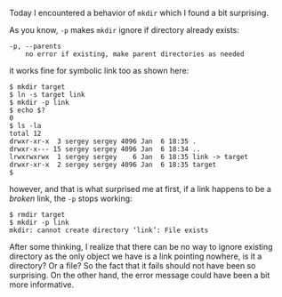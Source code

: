 Today I encountered a behavior of `mkdir` which I found a bit surprising.

As you know, `-p` makes `mkdir` ignore if directory already exists:

```
-p, --parents
    no error if existing, make parent directories as needed
```

it works fine for symbolic link too as shown here:


```shell
$ mkdir target
$ ln -s target link
$ mkdir -p link
$ echo $?
0
$ ls -la
total 12
drwxr-xr-x  3 sergey sergey 4096 Jan  6 18:35 .
drwxr-x--- 15 sergey sergey 4096 Jan  6 18:34 ..
lrwxrwxrwx  1 sergey sergey    6 Jan  6 18:35 link -> target
drwxr-xr-x  2 sergey sergey 4096 Jan  6 18:35 target
$
```

however, and that is what surprised me at first, if a link happens to be a _broken_ link, the `-p` stops working:

```shell
$ rmdir target
$ mkdir -p link
mkdir: cannot create directory ‘link’: File exists
```

After some thinking, I realize that there can be no way to ignore existing directory as the only object we have is a link pointing nowhere, is it a directory? Or a file? So the fact that it fails should not have been so surprising. On the other hand, the error message could have been a bit more informative.